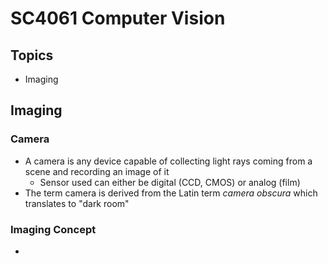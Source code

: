 # SC4061 Computer Vision

## Topics
-	Imaging

## Imaging

### Camera
- A camera is any device capable of collecting light rays coming from a scene and recording an image of it
	- Sensor used can either be digital (CCD, CMOS) or analog (film)
- The term camera is derived from the Latin term *camera obscura* which translates to "dark room"

### Imaging Concept
- 

